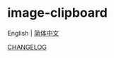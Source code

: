 # image-clipboard

English | [简体中文](https://github.com/wei-design/image-clipboard/blob/master/readme.zh-CN.md)

[CHANGELOG](https://github.com/wei-design/image-clipboard/blob/master/packages/image-clipboard/CHANGELOG.md)
